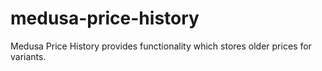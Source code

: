 # medusa-price-history
Medusa Price History provides functionality which stores older prices for variants.
